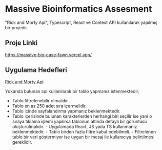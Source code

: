 # Massive Bioinformatics Assesment

"Rick and Morty Api", Typescript, React ve Context API kullanılarak yapılmış bir projedir.

## Proje Linki
https://massive-bio-case-fawn.vercel.app/

## Uygulama Hedefleri

[Rick and Morty Api](https://rickandmortyapi.com/)

Yukarıda bulunan api kullanılarak bir tablo yapmanız istenmektedir;
- Tablo filtrelenebilir olmalıdır.
- Tablo en az 250 adet sıra içermelidir.
- Tablo içinde sayfalandırma yapmanız beklenmektedir.
- Tablo içerisinde bulunan karakterlerden herhangi biri seçilir ise yani o sıraya
tıklama işlemi yapılırsa tablonun altında detaylı bir görüntüsü oluşturulmalıdır. -
Uygulamada React, JS yada TS kullanmanız beklenmektedir. - Tablo birden fazla
filtre kabul edebilmeli. - Filtrelenen tablo bir veri göstermiyor ise uygun bir mesaj
ile kullanıcıya belirtilmesi gereklidir.
